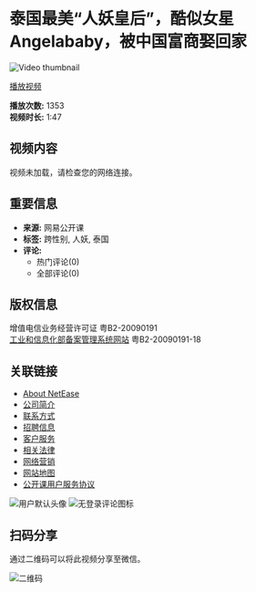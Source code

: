 # 泰国最美“人妖皇后”，酷似女星Angelababy，被中国富商娶回家

![Video thumbnail](https://open-image.ws.126.net/open-h5uploadfile/head-logo-190916.png)

[播放视频](javascript:void(0))

**播放次数:** 1353  
**视频时长:** 1:47

## 视频内容

视频未加载，请检查您的网络连接。

## 重要信息

- **来源:** 网易公开课
- **标签:** 跨性别, 人妖, 泰国
- **评论:** 
  - 热门评论(0)
  - 全部评论(0)

## 版权信息

增值电信业务经营许可证 粤B2-20090191  
[工业和信息化部备案管理系统网站](https://beian.miit.gov.cn/#/Integrated/index) 粤B2-20090191-18

## 关联链接

- [About NetEase](http://corp.163.com/eng/about/overview.html)
- [公司简介](http://gb.corp.163.com/gb/about/overview.html)
- [联系方式](http://gb.corp.163.com/gb/contactus.html)
- [招聘信息](https://hr.163.com)
- [客户服务](https://help.mail.163.com/service.html)
- [相关法律](http://gb.corp.163.com/gb/legal.html)
- [网络营销](http://emarketing.163.com/)
- [网站地图](http://sitemap.163.com/)
- [公开课用户服务协议](/special/serviceagreement_open)

![用户默认头像](https://open-image.ws.126.net/open-h5uploadfile/userDefault.png)
![无登录评论图标](https://open-image.ws.126.net/open-h5uploadfile/nologin_comment_null.png)

## 扫码分享

通过二维码可以将此视频分享至微信。

![二维码](https://open-image.ws.126.net/open-h5uploadfile/userDefault.png)